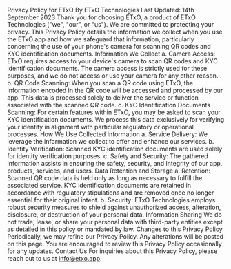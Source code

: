 Privacy Policy for ETxO
By ETxO Technologies
Last Updated: 14th September 2023
Thank you for choosing ETxO, a product of ETxO Technologies ("we", "our", or "us"). We are committed to protecting your privacy. This Privacy Policy details the information we collect when you use the ETxO app and how we safeguard that information, particularly concerning the use of your phone's camera for scanning QR codes and KYC identification documents.
Information We Collect
a. Camera Access: ETxO requires access to your device's camera to scan QR codes and KYC identification documents. The camera access is strictly used for these purposes, and we do not access or use your camera for any other reason.
b. QR Code Scanning: When you scan a QR code using ETxO, the information encoded in the QR code will be accessed and processed by our app. This data is processed solely to deliver the service or function associated with the scanned QR code.
c. KYC Identification Documents Scanning: For certain features within ETxO, you may be asked to scan your KYC identification documents. We process this data exclusively for verifying your identity in alignment with particular regulatory or operational processes.
How We Use Collected Information
a. Service Delivery: We leverage the information we collect to offer and enhance our services.
b. Identity Verification: Scanned KYC identification documents are used solely for identity verification purposes.
c. Safety and Security: The gathered information assists in ensuring the safety, security, and integrity of our app, products, services, and users.
Data Retention and Storage
a. Retention: Scanned QR code data is held only as long as necessary to fulfill the associated service. KYC identification documents are retained in accordance with regulatory stipulations and are removed once no longer essential for their original intent.
b. Security: ETxO Technologies employs robust security measures to shield against unauthorized access, alteration, disclosure, or destruction of your personal data.
Information Sharing
We do not trade, lease, or share your personal data with third-party entities except as detailed in this policy or mandated by law.
Changes to this Privacy Policy
Periodically, we may refine our Privacy Policy. Any alterations will be posted on this page. You are encouraged to review this Privacy Policy occasionally for any updates.
Contact Us
For inquiries about this Privacy Policy, please reach out to us at info@etxo.app.
